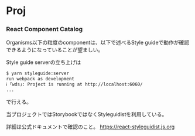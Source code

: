 # Proj

### React Component Catalog

Organisms以下の粒度のcomponentは、以下で述べるStyle guideで動作が確認できるようになっていることが望ましい。

Style guide serverの立ち上げは

```sh
$ yarn styleguide:server
run webpack as development
ℹ ｢wds｣: Project is running at http://localhost:6060/
...
```

で行える。

当プロジェクトではStorybookではなくStyleguidistを利用している。

詳細は公式ドキュメントで確認のこと。 https://react-styleguidist.js.org


